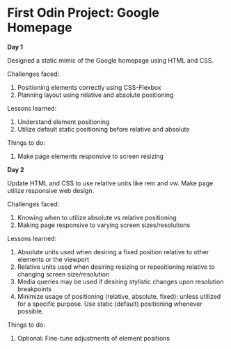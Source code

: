 # First Odin Project: Google Homepage

**Day 1**

Designed a static mimic of the Google homepage using HTML and CSS.

Challenges faced:
1. Positioning elements correctly using CSS-Flexbox
2. Planning layout using relative and absolute positioning

Lessons learned:
1. Understand element positioning
2. Utilize default static positioning before relative and absolute

Things to do:
1. Make page elements responsive to screen resizing

**Day 2**

Update HTML and CSS to use relative units like rem and vw.
Make page utilize responsive web design.

Challenges faced:
1. Knowing when to utilize absolute vs relative positioning
2. Making page responsive to varying screen sizes/resolutions

Lessons learned:
1. Absolute units used when desiring a fixed position relative to other elements or the viewport
2. Relative units used when desiring resizing or repositioning relative to changing screen size/resolution
3. Media queries may be used if desiring stylistic changes upon resolution breakpoints
4. Minimize usage of positioning (relative, absolute, fixed): unless utilized for a specific purpose. Use static (default) positioning whenever possible.

Things to do:
1. Optional: Fine-tune adjustments of element positions 
